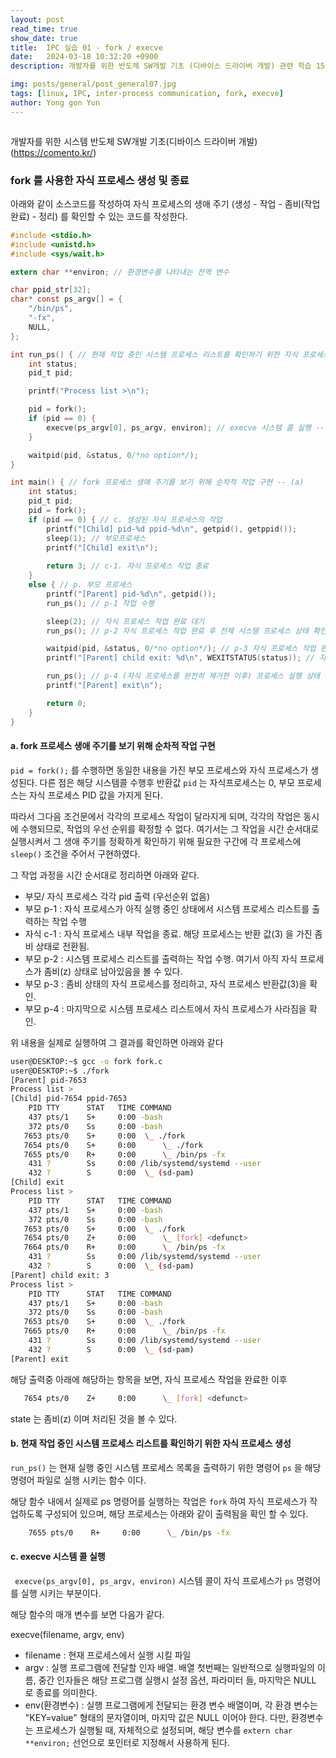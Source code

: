 ```yaml
---
layout: post
read_time: true
show_date: true
title:  IPC 실습 01 - fork / execve
date:   2024-03-18 10:32:20 +0900
description: 개발자를 위한 반도체 SW개발 기초 (디바이스 드라이버 개발) 관련 학습 15

img: posts/general/post_general07.jpg
tags: [linux, IPC, inter-process communication, fork, execve]
author: Yong gon Yun
---
```


<style>
    summary::-webkit-details-marker {
        display: none;
    }
    summary {
        list-style: none;
    }
</style>

<details><summary></summary>
에러방지  에러방지 에러방지  에러방지 에러방지  에러방지 에러방지  에러방지
에러방지  에러방지 에러방지  에러방지 에러방지  에러방지 에러방지  에러방지
에러방지  에러방지 에러방지  에러방지 에러방지  에러방지 에러방지  에러방지
에러방지  에러방지 에러방지  에러방지 에러방지  에러방지 에러방지  에러방지
에러방지  에러방지 에러방지  에러방지 에러방지  에러방지 에러방지  에러방지
에러방지  에러방지 에러방지  에러방지 에러방지  에러방지 에러방지  에러방지
에러방지  에러방지 에러방지  에러방지 에러방지  에러방지 에러방지  에러방지
에러방지  에러방지 에러방지  에러방지 에러방지  에러방지 에러방지  에러방지
에러방지  에러방지 에러방지  에러방지 에러방지  에러방지 에러방지  에러방지
에러방지  에러방지 에러방지  에러방지 에러방지  에러방지 에러방지  에러방지
에러방지  에러방지 에러방지  에러방지 에러방지  에러방지 에러방지  에러방지
에러방지  에러방지 에러방지  에러방지 에러방지  에러방지 에러방지  에러방지
</details>

개발자를 위한 시스템 반도체 SW개발 기초(디바이스 드라이버 개발) (https://comento.kr/)

### fork 를 사용한 자식 프로세스 생성 및 종료

아래와 같이 소스코드를 작성하여 자식 프로세스의 생애 주기 (생성 - 작업 - 좀비(작업완료) - 정리) 를 확인할 수 있는 코드를 작성한다. 

```c
#include <stdio.h>
#include <unistd.h>
#include <sys/wait.h>

extern char **environ; // 환경변수를 나타내는 전역 변수

char ppid_str[32];
char* const ps_argv[] = {
    "/bin/ps",
    "-fx",
    NULL,
};

int run_ps() { // 현재 작업 중인 시스템 프로세스 리스트를 확인하기 위한 자식 프로세스 생성 -- (b)
    int status;
    pid_t pid;

    printf("Process list >\n");

    pid = fork();
    if (pid == 0) {
        execve(ps_argv[0], ps_argv, environ); // execve 시스템 콜 실행 -- (c)
    }

    waitpid(pid, &status, 0/*no option*/);  
}

int main() { // fork 프로세스 생애 주기를 보기 위해 순차적 작업 구현 -- (a)
    int status;
    pid_t pid;
    pid = fork();
    if (pid == 0) { // c. 생성된 자식 프로세스의 작업
        printf("[Child] pid-%d ppid-%d\n", getpid(), getppid());
        sleep(1); // 부모프로세스 
        printf("[Child] exit\n");
        
        return 3; // c-1. 자식 프로세스 작업 종료
    }
    else { // p. 부모 프로세스
        printf("[Parent] pid-%d\n", getpid());
        run_ps(); // p-1 작업 수행 

        sleep(2); // 자식 프로세스 작업 완료 대기
        run_ps(); // p-2 자식 프로세스 작업 완료 후 전체 시스템 프로세스 상태 확인

        waitpid(pid, &status, 0/*no option*/); // p-3 자식 프로세스 작업 완료 대기 및 좀비 프로세스 정리 후
        printf("[Parent] child exit: %d\n", WEXITSTATUS(status)); // 자식 프로세스 종료 상태 확인

        run_ps(); // p-4 (자식 프로세스를 완전히 제거한 이후) 프로세스 실행 상태 확인
        printf("[Parent] exit\n");

        return 0;
    }
}
```

#### a. fork 프로세스 생애 주기를 보기 위해 순차적 작업 구현

`pid = fork();` 를 수행하면 동일한 내용을 가진 부모 프로세스와 자식 프로세스가 생성된다. 다른 점은 해당 시스템콜 수행후 반환값 `pid` 는 자식프로세스는 0, 부모 프로세스는 자식 프로세스 PID 값을 가지게 된다. 

따라서 그다음 조건문에서 각각의 프로세스 작업이 달라지게 되며, 각각의 작업은 동시에 수행되므로, 작업의 우선 순위를 확정할 수 없다. 여기서는 그 작업을 시간 순서대로 실행시켜서 그 생애 주기를 정확하게 확인하기 위해 필요한 구간에 각 프로세스에 `sleep()` 조건을 주어서 구현하였다. 

그 작업 과정을 시간 순서대로 정리하면 아래와 같다. 

* 부모/ 자식 프로세스 각각 pid 출력 (우선순위 없음)
* 부모 p-1 : 자식 프로세스가 아직 실행 중인 상태에서 시스템 프로세스 리스트를 출력하는 작업 수행
* 자식 c-1 : 자식 프로세스 내부 작업을 종료. 해당 프로세스는 반환 값(3) 을 가진 좀비 상태로 전환됨.
* 부모 p-2 : 시스템 프로세스 리스트를 출력하는 작업 수행. 여기서 아직 자식 프로세스가 좀비(z) 상태로 남아있음을 볼 수 있다.
* 부모 p-3 : 좀비 상태의 자식 프로세스를 정리하고, 자식 프로세스 반환값(3)을 확인.
* 부모 p-4 : 마지막으로  시스템 프로세스 리스트에서 자식 프로세스가 사라짐을 확인.

위 내용을 실제로 실행하여 그 결과를 확인하면 아래와 같다

```bash
user@DESKTOP:~$ gcc -o fork fork.c
user@DESKTOP:~$ ./fork
[Parent] pid-7653
Process list >
[Child] pid-7654 ppid-7653
    PID TTY      STAT   TIME COMMAND
    437 pts/1    S+     0:00 -bash
    372 pts/0    Ss     0:00 -bash
   7653 pts/0    S+     0:00  \_ ./fork
   7654 pts/0    S+     0:00      \_ ./fork
   7655 pts/0    R+     0:00      \_ /bin/ps -fx
    431 ?        Ss     0:00 /lib/systemd/systemd --user
    432 ?        S      0:00  \_ (sd-pam)
[Child] exit
Process list >
    PID TTY      STAT   TIME COMMAND
    437 pts/1    S+     0:00 -bash
    372 pts/0    Ss     0:00 -bash
   7653 pts/0    S+     0:00  \_ ./fork
   7654 pts/0    Z+     0:00      \_ [fork] <defunct>
   7664 pts/0    R+     0:00      \_ /bin/ps -fx
    431 ?        Ss     0:00 /lib/systemd/systemd --user
    432 ?        S      0:00  \_ (sd-pam)
[Parent] child exit: 3
Process list >
    PID TTY      STAT   TIME COMMAND
    437 pts/1    S+     0:00 -bash
    372 pts/0    Ss     0:00 -bash
   7653 pts/0    S+     0:00  \_ ./fork
   7665 pts/0    R+     0:00      \_ /bin/ps -fx
    431 ?        Ss     0:00 /lib/systemd/systemd --user
    432 ?        S      0:00  \_ (sd-pam)
[Parent] exit
```

해당 출력중 아래에 해당하는 항목을 보면, 자식 프로세스 작업을 완료한 이후

```bash
   7654 pts/0    Z+     0:00      \_ [fork] <defunct>
```

state  는 좀비(z) 이며 <defunct> 처리된 것을 볼 수 있다.

#### b. 현재 작업 중인 시스템 프로세스 리스트를 확인하기 위한 자식 프로세스 생성

`run_ps()` 는 현재 실행 중인 시스템 프로세스 목록을 출력하기 위한 명령어 `ps` 을 해당 명령어 파일로 실행 시키는 함수 이다. 

해당 함수 내에서 실제로 ps 명령어를 실행하는 작업은 `fork` 하여 자식 프로세스가 작업하도록 구성되어 있으며, 해당 프로세스는 아래와 같이 출력됨을 확인 할 수 있다.

```bash
    7655 pts/0    R+     0:00      \_ /bin/ps -fx
```

#### c. execve 시스템 콜 실행

` execve(ps_argv[0], ps_argv, environ)` 시스템 콜이 자식 프로세스가 `ps` 명령어를 실행 시키는 부분이다. 

해당 함수의 매개 변수를 보면 다음가 같다.

execve(filename, argv, env)

* filename : 현재 프로세스에서 실행 시킬 파일 
* argv : 실행 프로그램에 전달할 인자 배열. 배열 첫번째는 일반적으로 실행파일의 이름, 중간 인자들은 해당 프로그램 실행시 설정 옵션, 파라미터 들, 마지막은 NULL 로 종료를 의미한다.
* env(환경변수) : 실행 프로그램에게 전달되는 환경 변수 배열이며, 각 환경 변수는 "KEY=value" 형태의 문자열이며, 마지막 값은 NULL 이어야 한다. 다만, 환경변수는 프로세스가 실행될 때, 자체적으로 설정되며, 해당 변수를 `extern char **environ;` 선언으로 포인터로 지정해서 사용하게 된다. 



